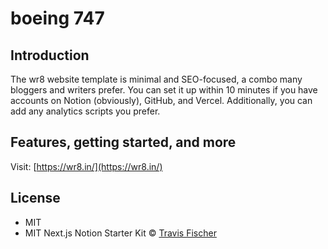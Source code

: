 # boeing 747


## Introduction

The wr8 website template is minimal and SEO-focused, a combo many bloggers and writers prefer. You can set it up within 10 minutes if you have accounts on Notion (obviously), GitHub, and Vercel. Additionally, you can add any analytics scripts you prefer.

## Features, getting started, and more

Visit: [https://wr8.in/](https://wr8.in/)



## License
- MIT
- MIT Next.js Notion Starter Kit © [Travis Fischer](https://transitivebullsh.it)

